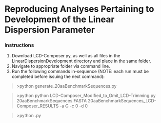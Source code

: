 # Reproducing Analyses Pertaining to Development of the Linear Dispersion Parameter

### Instructions
1. Download LCD-Composer.py, as well as all files in the LinearDispersionDevelopment directory and place in the same folder.
2. Navigate to appropriate folder via command line.
3. Run the following commands in-sequence (NOTE: each run must be completed before issuing the next command):

>\>python generate_20aaBenchmarkSequences.py

>\>python python LCD-Composer_Modified_to_Omit_LCD-Trimming.py 20aaBenchmarkSequences.FASTA 20aaBenchmarkSequences_LCD-Composer_RESULTS -a G -c 0 -d 0

>\>python .py
